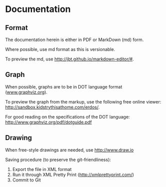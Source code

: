 # Documentation

## Format

The documentation herein is either in PDF or MarkDown (md) form.

Where possible, use md format as this is versionable.

To preview the md, use http://jbt.github.io/markdown-editor/#.

## Graph

When possible, graphs are to be in DOT language format (www.graphviz.org).

To preview the graph from the markup, use the following free online viewer: http://sandbox.kidstrythisathome.com/erdos/.

For good reading on the specifications of the DOT language: http://www.graphviz.org/pdf/dotguide.pdf

## Drawing

When free-style drawings are needed, use http://www.draw.io

Saving procedure (to preserve the git-friendliness):
1. Export the file in XML format
1. Run it through XML Pretty Print (http://xmlprettyprint.com/)
1. Commit to Git
